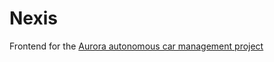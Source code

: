 # Nexis
Frontend for the [Aurora autonomous car management project](https://github.com/roshanshibu/Aurora)

